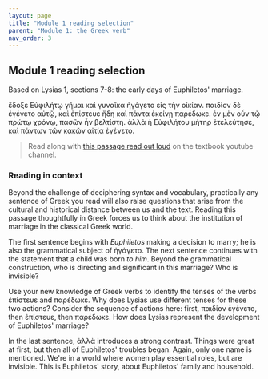 ```yaml
---
layout: page
title: "Module 1 reading selection"
parent: "Module 1: the Greek verb"
nav_order: 3
---
```


## Module 1 reading selection


Based on Lysias 1, sections 7-8:  the early days of Euphiletos' marriage.



ἔδοξε Εὐφιλήτῳ γῆμαι καὶ γυναῖκα ἠγάγετο εἰς τὴν οἰκίαν. παιδίον δὲ ἐγένετο αὐτῷ, καὶ ἐπίστευε ἤδη καὶ πάντα ἐκείνῃ παρέδωκε. ἐν μὲν οὖν τῷ πρώτῳ χρόνῳ, πασῶν ἦν βελτίστη. ἀλλὰ ἡ Εὐφιλήτου μήτηρ  ἐτελεύτησε, καὶ πάντων τῶν κακῶν αἰτία ἐγένετο.


> Read along with [this passage read out loud](https://www.youtube.com/watch?v=tB0Lu1jF4Pw&list=PLhhpSgbqjgokrwa4HmReaGEptvqURz6Ns&index=2) on the textbook youtube channel. 


### Reading in context

Beyond the challenge of deciphering syntax and vocabulary, practically any sentence of Greek you read will also raise questions that arise from the cultural and historical distance between us and the text.  Reading this passage thoughtfully in Greek forces us to think about the institution of marriage in the classical Greek world.

The first sentence begins with *Euphiletos* making a decision to marry; he is also the grammatical subject of ἠγάγετο.  The next sentence continues with the statement that a child was born *to him*.  Beyond the grammatical construction, who is directing and significant in this marriage?  Who is invisible?

Use your new knowledge of Greek verbs to identify the tenses of the verbs ἐπίστευε and παρέδωκε.  Why does Lysias use different tenses for these two actions?  Consider the sequence of actions here: first, παιδίον ἐγένετο, then ἐπίστευε, then παρέδωκε.  How does Lysias represent the development of Euphiletos' marriage?

In the last sentence, ἀλλὰ introduces a strong contrast.  Things were great at first, but then all of Euphiletos' troubles began.  Again, only one name is mentioned. We're in a world where women play essential roles, but are invisible.  This is Euphiletos' story, about Euphiletos' family and household.